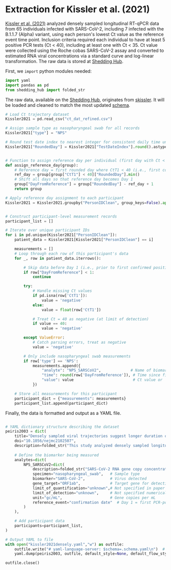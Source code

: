 # Extraction for Kissler et al. (2021)

[Kissler et al. (2021)](https://doi.org/10.1101/2021.02.16.21251535) analyzed densely sampled longitudinal RT-qPCR data from 65 individuals infected with SARS-CoV-2, including 7 infected with the B.1.1.7 (Alpha) variant, using each person's lowest Ct value as the reference event time point. Inclusion criteria required each individual to have at least 5 positive PCR tests (Ct < 40), including at least one with Ct < 35. Ct value were collected using the Roche cobas SARS-CoV-2 assay and converted to estimated RNA viral concentrations via a standard curve and log-linear transformation. The raw data is stored at [Shedding Hub](https://github.com/shedding-hub/shedding-hub/tree/main/data/kissler2021densely).

First, we `import` python modules needed:

```python
import yaml
import pandas as pd
from shedding_hub import folded_str
```

The raw data, available on the [Shedding Hub](https://github.com/shedding-hub/shedding-hub/tree/main/data/kissler2021densely), originates from [skissler](https://github.com/skissler/CtTrajectories_B117/tree/main/data). It will be loaded and cleaned to match the most updated [schema](https://github.com/shedding-hub/shedding-hub/blob/main/data/.schema.yaml).


```python
# Load Ct trajectory dataset
Kissler2021 = pd.read_csv("ct_dat_refined.csv")

# Assign sample type as nasopharyngeal swab for all records
Kissler2021["type"] = "NPS"

# Round test date index to nearest integer for consistent daily time units
Kissler2021["RoundedDay"] = Kissler2021["TestDateIndex"].round().astype(int)


# Function to assign reference day per individual (first day with Ct < 40)
def assign_reference_day(group):
    # Reference day = first rounded day where CtT1 < 40 (i.e., first confirmed positive)
    ref_day = group[group["CtT1"] < 40]["RoundedDay"].min()
    # Shift all days so that reference day becomes Day 1
    group["DayFromReference"] = group["RoundedDay"] - ref_day + 1
    return group

# Apply reference day assignment to each participant
Kissler2021 = Kissler2021.groupby("PersonIDClean", group_keys=False).apply(assign_reference_day)


# Construct participant-level measurement records
participant_list = []

# Iterate over unique participant IDs
for i in pd.unique(Kissler2021["PersonIDClean"]):
    patient_data = Kissler2021[Kissler2021["PersonIDClean"] == i]

    measurements = []
    # Loop through each row of this participant's data
    for _, row in patient_data.iterrows():

        # Skip data before Day 1 (i.e., prior to first confirmed positive)
        if row["DayFromReference"] < 1:
            continue

        try:
            # Handle missing Ct values
            if pd.isna(row['CtT1']):
                value = 'negative'
            else:
                value = float(row['CtT1']) 

            # Treat Ct = 40 as negative (at limit of detection)
            if value == 40:
                value = 'negative'

        except ValueError:
            # Catch parsing errors, treat as negative
            value = 'negative'

        # Only include nasopharyngeal swab measurements
        if row['type'] == 'NPS':
            measurements.append({
                "analyte": "NPS_SARSCoV2",             # Name of biomarker
                "time": round(row['DayFromReference']), # Time since first positive (Day 1 = reference)
                "value": value                          # Ct value or 'negative'
            })

    # Store all measurements for this participant
    participant_dict = {"measurements": measurements}
    participant_list.append(participant_dict)
```


Finally, the data is formatted and output as a YAML file.


```python

# YAML dictionary structure describing the dataset
peiris2003 = dict(
    title="Densely sampled viral trajectories suggest longer duration of acute infection with B.1.1.7 variant relative to non-B.1.1.7 SARS-CoV-2",
    doi="10.1056/nejmc2102507",
    description=folded_str("This study analyzed densely sampled longitudinal RT-qPCR data from 65 individuals infected with SARS-CoV-2, including 7 infected with the B.1.1.7 (Alpha) variant, using each person's lowest Ct value as the reference event time point. Inclusion criteria required each individual to have at least 5 positive PCR tests (Ct < 40), including at least one with Ct < 35. Ct value were collected using the Roche cobas SARS-CoV-2 assay and converted to estimated RNA viral concentrations via a standard curve and log-linear transformation.\n"),
    
    # Define the biomarker being measured
    analytes=dict(
        NPS_SARSCoV2=dict(
            description=folded_str("SARS-CoV-2 RNA gene copy concentration in nasopharynx samples. The concentration was quantified in gene copies per milliliter\n"),
            specimen="nasopharyngeal_swab",   # Sample type
            biomarker="SARS-CoV-2",           # Virus detected
            gene_target="ORF1ab",             # Target gene for detection
            limit_of_quantification="unknown",# Not specified in paper
            limit_of_detection="unknown",     # Not specified numerically; Ct=40 treated as cutoff
            unit="gc/mL",                     # Gene copies per mL
            reference_event="confirmation date"  # Day 1 = first PCR-positive test (Ct < 40)
        )
    ),

    # Add participant data
    participants=participant_list,
)

# Output YAML to file
with open("kissler2021densely.yaml","w") as outfile:
    outfile.write("# yaml-language-server: $schema=.schema.yaml\n")  # Optional schema annotation
    yaml.dump(peiris2003, outfile, default_style=None, default_flow_style=False, sort_keys=False)

outfile.close()
```